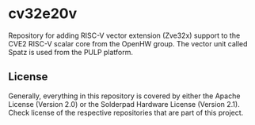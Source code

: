 # cv32e20v
Repository for adding RISC-V vector extension (Zve32x) support to the CVE2 RISC-V scalar core from the OpenHW group. The vector unit called Spatz is used from the PULP platform.

## License

Generally, everything in this repository is covered by either the Apache License (Version 2.0) or the Solderpad Hardware License (Version 2.1). 
Check license of the respective repositories that are part of this project.
